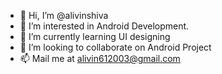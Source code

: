 - 👋 Hi, I’m @alivinshiva
- 👀 I’m interested in Android Development.
- 🌱 I’m currently learning UI designing 
- 💞️ I’m looking to collaborate on Android Project
- 📫  Mail me at alivin612003@gmail.com
  
<!---
alivinshiva/alivinshiva is a ✨ special ✨ repository because its `README.md` (this file) appears on your GitHub profile.
You can click the Preview link to take a look at your changes.
--->
